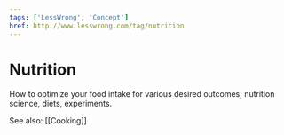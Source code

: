 ```yaml
---
tags: ['LessWrong', 'Concept']
href: http://www.lesswrong.com/tag/nutrition
---
```


# Nutrition
How to optimize your food intake for various desired outcomes; nutrition science, diets, experiments.

See also: [[Cooking]]

